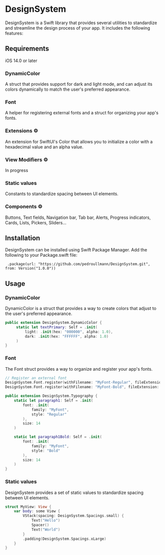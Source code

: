 # DesignSystem

DesignSystem is a Swift library that provides several utilities to standardize and streamline the design process of your app. It includes the following features:

## Requirements
iOS 14.0 or later

### DynamicColor
A struct that provides support for dark and light mode, and can adjust its colors dynamically to match the user's preferred appearance.

### Font
A helper for registering external fonts and a struct for organizing your app's fonts.

### Extensions ⚙️
An extension for SwiftUI's Color that allows you to initialize a color with a hexadecimal value and an alpha value.

### View Modifiers ⚙️
In progress

### Static values
Constants to standardize spacing between UI elements.

### Components ⚙️
Buttons, Text fields, Navigation bar, Tab bar, Alerts, Progress indicators, Cards, Lists, Pickers, Sliders...

## Installation

DesignSystem can be installed using Swift Package Manager. Add the following to your Package.swift file:

     .package(url: "https://github.com/pedroullmann/DesignSystem.git", from: Version("1.0.0"))

## Usage

### DynamicColor

DynamicColor is a struct that provides a way to create colors that adjust to the user's preferred appearance.

```swift
public extension DesignSystem.DynamicColor {
     static let textPrimary: Self = .init(
         light: .init(hex: "000000", alpha: 1.0),
         dark: .init(hex: "FFFFFF", alpha: 1.0)
     )
}
```

### Font

The Font struct provides a way to organize and register your app's fonts.

```swift
// Register an external font
DesignSystem.Font.register(withFilename: "MyFont-Regular", fileExtension: "ttf")
DesignSystem.Font.register(withFilename: "MyFont-Bold", fileExtension: "ttf")

public extension DesignSystem.Typography {
    static let paragraph1: Self = .init(
        font: .init(
            family: "MyFont",
            style: "Regular"
        ),
        size: 14
    )

    static let paragraph1Bold: Self = .init(
        font: .init(
            family: "MyFont",
            style: "Bold"
        ),
        size: 14
    )
}
```

### Static values

DesignSystem provides a set of static values to standardize spacing between UI elements.

```swift
struct MyView: View {
    var body: some View {
        VStack(spacing: DesignSystem.Spacings.small) {
            Text("Hello")
            Spacer()
            Text("World")
        }
        .padding(DesignSystem.Spacings.xLarge)
    }
}
```
